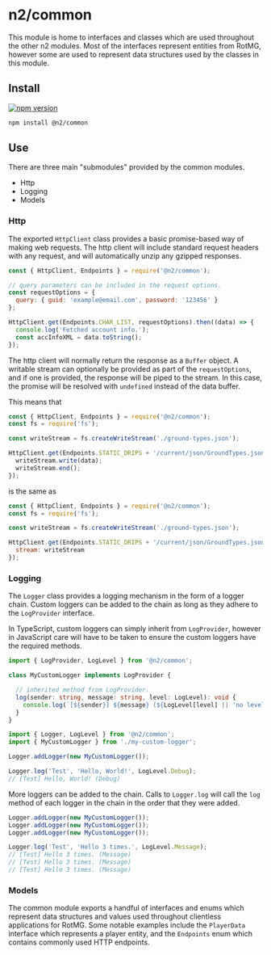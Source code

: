 # n2/common

This module is home to interfaces and classes which are used throughout the other n2 modules.
Most of the interfaces represent entities from RotMG, however some are used to represent data structures used by the classes in this module.

## Install

[![npm version](https://badge.fury.io/js/%40n2%2Fcommon.svg)](https://badge.fury.io/js/%40n2%2Fcommon)

```bash
npm install @n2/common
```

## Use

There are three main "submodules" provided by the common modules.

+ Http
+ Logging
+ Models

### Http

The exported `HttpClient` class provides a basic promise-based way of making web requests. The http client will include standard request headers with any request, and will automatically unzip any gzipped responses.

```javascript
const { HttpClient, Endpoints } = require('@n2/common');

// query parameters can be included in the request options.
const requestOptions = {
  query: { guid: 'example@email.com', password: '123456' }
};

HttpClient.get(Endpoints.CHAR_LIST, requestOptions).then((data) => {
  console.log('Fetched account info.');
  const accInfoXML = data.toString();
});
```

The http client will normally return the response as a `Buffer` object. A writable stream can optionally be provided as part of the `requestOptions`, and if one is provided, the response will be piped to the stream. In this case, the promise will be resolved with `undefined` instead of the data buffer.

This means that

```javascript
const { HttpClient, Endpoints } = require('@n2/common');
const fs = require('fs');

const writeStream = fs.createWriteStream('./ground-types.json');

HttpClient.get(Endpoints.STATIC_DRIPS + '/current/json/GroundTypes.json').then((data) => {
  writeStream.write(data);
  writeStream.end();
});
```

is the same as

```javascript
const { HttpClient, Endpoints } = require('@n2/common');
const fs = require('fs');

const writeStream = fs.createWriteStream('./ground-types.json');

HttpClient.get(Endpoints.STATIC_DRIPS + '/current/json/GroundTypes.json', {
  stream: writeStream
});
```

### Logging

The `Logger` class provides a logging mechanism in the form of a logger chain. Custom loggers can be added to the chain as long as they adhere to the `LogProvider` interface.

In TypeScript, custom loggers can simply inherit from `LogProvider`, however in JavaScript care will have to be taken to ensure the custom loggers have the required methods.

```typescript
import { LogProvider, LogLevel } from '@n2/common';

class MyCustomLogger implements LogProvider {

  // inherited method from LogProvider.
  log(sender: string, message: string, level: LogLevel): void {
    console.log(`[${sender}] ${message} (${LogLevel[level] || 'no level'})`);
  }
}
```

```typescript
import { Logger, LogLevel } from '@n2/common';
import { MyCustomLogger } from './my-custom-logger';

Logger.addLogger(new MyCustomLogger());

Logger.log('Test', 'Hello, World!', LogLevel.Debug);
// [Test] Hello, World! (Debug)
```

More loggers can be added to the chain. Calls to `Logger.log` will call the `log` method of each logger in the chain in the order that they were added.

```typescript
Logger.addLogger(new MyCustomLogger());
Logger.addLogger(new MyCustomLogger());
Logger.addLogger(new MyCustomLogger());

Logger.log('Test', 'Hello 3 times.', LogLevel.Message);
// [Test] Hello 3 times. (Message)
// [Test] Hello 3 times. (Message)
// [Test] Hello 3 times. (Message)
```

### Models

The common module exports a handful of interfaces and enums which represent data structures and values used throughout clientless applications for RotMG. Some notable examples include the `PlayerData` interface which represents a player entity, and the `Endpoints` enum which contains commonly used HTTP endpoints.
